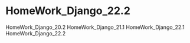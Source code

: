 # HomeWork_Django_22.2
HomeWork_Django_20.2 
HomeWork_Django_21.1 
HomeWork_Django_22.1 
HomeWork_Django_22.2
